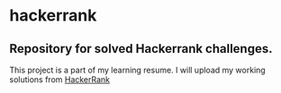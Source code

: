 # hackerrank
## Repository for solved Hackerrank challenges.
This project is a part of my learning resume. I will upload my working solutions from [HackerRank](https://www.hackerrank.com)
